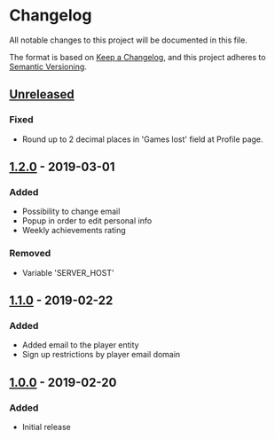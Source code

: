 # Changelog
All notable changes to this project will be documented in this file.

The format is based on [Keep a Changelog](https://keepachangelog.com/en/1.0.0/),
and this project adheres to [Semantic Versioning](https://semver.org/spec/v2.0.0.html).

## [Unreleased]
### Fixed
- Round up to 2 decimal places in 'Games lost' field at Profile page.

## [1.2.0] - 2019-03-01
### Added
- Possibility to change email
- Popup in order to edit personal info
- Weekly achievements rating

### Removed
- Variable 'SERVER_HOST'

## [1.1.0] - 2019-02-22
### Added
- Added email to the player entity
- Sign up restrictions by player email domain

## [1.0.0] - 2019-02-20
### Added
- Initial release

[Unreleased]: https://github.com/zensoftio/ZenKicker/compare/v1.2.0...HEAD
[1.2.0]: https://github.com/zensoftio/ZenKicker/compare/v1.1.0...v1.2.0
[1.1.0]: https://github.com/zensoftio/ZenKicker/compare/v1.0.0...v1.1.0
[1.0.0]: https://github.com/zensoftio/ZenKicker/releases/tag/v1.0.0